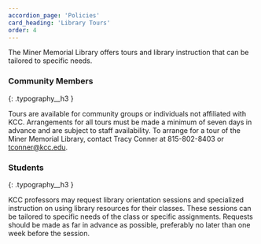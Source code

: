 ```yaml
---
accordion_page: 'Policies'
card_heading: 'Library Tours'
order: 4
---
```


The Miner Memorial Library offers tours and library instruction that can be tailored to specific needs.

### Community Members
{: .typography__h3 }

Tours are available for community groups or individuals not affiliated with KCC. Arrangements for all tours must be made a minimum of seven days in advance and are subject to staff availability. To arrange for a tour of the Miner Memorial Library, contact Tracy Conner at 815-802-8403 or tconner@kcc.edu.

### Students
{: .typography__h3 }

KCC professors may request library orientation sessions and specialized instruction on using library resources for their classes. These sessions can be tailored to specific needs of the class or specific assignments. Requests should be made as far in advance as possible, preferably no later than one week before the session. 

<div id="form_button_a677ecb8b8a4cb91b5672b56fec19f53"></div><script type="text/javascript" src="https://kcc.libwizard.com/embed_button.php?id=a677ecb8b8a4cb91b5672b56fec19f53&noheader=0&type=button&open-button-text=Librarian%20Visit%20Request&open-button-color=%23003768&text-color=%23ffffff" crossorigin="anonymous"></script>